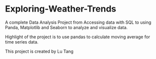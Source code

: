 # Exploring-Weather-Trends

A complete Data Analysis Project from Accessing data with SQL to using Panda, Matplotlib and Seaborn to analyze and visualize data.

Highlight of the project is to use pandas to calculate moving average for time series data.

This project is created by Lu Tang
